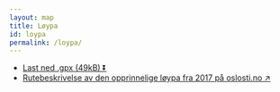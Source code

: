 ```yaml
---
layout: map
title: Løypa
id: loypa
permalink: /loypa/
---
```


<ul class="map__overlay__actions">
    <li>
        <a href="{{ "/downloads/Stirsdag-om-Kampen.gpx" | relative_url }}" download="Stirsdag.gpx">Last ned .gpx (49kB) ⏬</a>
    </li>
    <li>
        <a href="https://oslosti.no/stil%C3%B8ping-fra-disen-til-kjels%C3%A5s-697c60f2e2b0" target="_blank">Rutebeskrivelse av den opprinnelige løypa fra 2017 på oslosti.no ↗️</a>
    </li>
</ul>